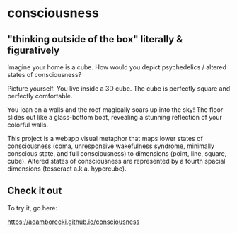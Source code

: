 # consciousness
## "thinking outside of the box" literally & figuratively
Imagine your home is a cube. How would you depict psychedelics / altered states of consciousness?

Picture yourself. You live inside a 3D cube. The cube is perfectly square and perfectly comfortable.

You lean on a walls and the roof magically soars up into the sky! The floor slides out like a glass-bottom boat, revealing a stunning reflection of your colorful walls.

This project is a webapp visual metaphor that maps lower states of consciousness (coma, unresponsive wakefulness syndrome, minimally conscious state, and full consciousness) to dimensions (point, line, square, cube). Altered states of consciousness are represented by a fourth spacial dimensions (tesseract a.k.a. hypercube). 


## Check it out

To try it, go here:

https://adamborecki.github.io/consciousness

